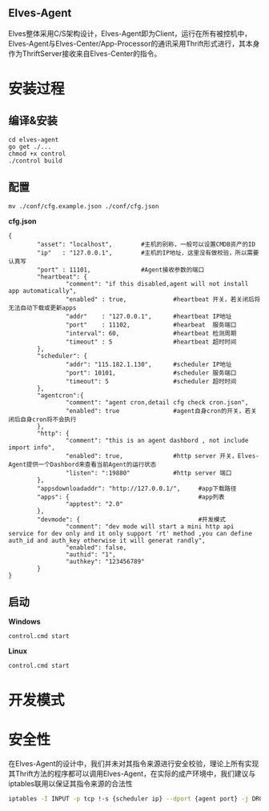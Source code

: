 ## Elves-Agent

Elves整体采用C/S架构设计，Elves-Agent即为Client，运行在所有被控机中，Elves-Agent与Elves-Center/App-Processor的通讯采用Thrift形式进行，其本身作为ThriftServer接收来自Elves-Center的指令。

# 安装过程

## 编译&安装

```
cd elves-agent
go get ./...
chmod +x control
./control build
```

## 配置

```
mv ./conf/cfg.example.json ./conf/cfg.json
```

**cfg.json**

```
{
        "asset": "localhost",        #主机的别称，一般可以设置CMDB资产的ID
        "ip"   : "127.0.0.1",        #主机的IP地址，这里没有做校验，所以需要认真写
        "port" : 11101,              #Agent接收参数的端口
        "heartbeat": {
                "comment": "if this disabled,agent will not install app automatically",
                "enabled" : true,             #heartbeat 开关，若关闭后将无法自动下载或更新apps
                "addr"    : "127.0.0.1",      #heartbeat IP地址
                "port"    : 11102,            #hearbeat  服务端口
                "interval": 60,               #heartbeat 检测周期
                "timeout" : 5                 #heartbeat 超时时间
        },
        "scheduler": {
                "addr": "115.182.1.130",      #scheduler IP地址
                "port": 10101,                #scheduler 服务端口
                "timeout": 5                  #scheduler 超时时间
        },
        "agentcron":{
                "comment": "agent cron,detail cfg check cron.json",
                "enabled": true               #agent自身cron的开关，若关闭后自身cron将不会执行
        },
        "http": {
                "comment": "this is an agent dashbord , not include import info",
                "enabled": true,              #http server 开关，Elves-Agent提供一个Dashbord来查看当前Agent的运行状态
                "listen": ":19880"            #http server 端口
        },
        "appsdownloadaddr": "http://127.0.0.1/",     #app下载路径
        "apps": {                                    #app列表
                "apptest": "2.0"
        },
        "devmode": {                                 #开发模式
                "comment": "dev mode will start a mini http api service for dev only and it only support 'rt' method ,you can define auth_id and auth_key otherwise it will generat randly",
                "enabled": false,
                "authid": "1",
                "authkey": "123456789"
        }
}
```

## 启动

**Windows**

    control.cmd start

**Linux**

    control.cmd start

# 开发模式



# **安全性**

在Elves-Agent的设计中，我们并未对其指令来源进行安全校验，理论上所有实现其Thrift方法的程序都可以调用Elves-Agent，在实际的成产环境中，我们建议与iptables联用以保证其指令来源的合法性

```bash
iptables -I INPUT -p tcp !-s {scheduler ip} --dport {agent port} -j DROP
```



